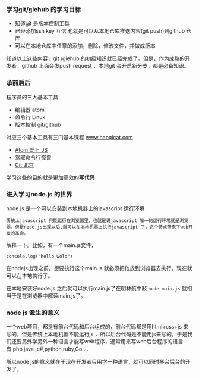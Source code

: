 ### 学习git/giehub 的学习目标

- 知道git 是版本控制工具
- 已经添加ssh key 互信,也就是可以从本地仓库推送内容(git push)到github 仓库
- 可以在本地仓库中任意的添加，删除，修改文件，并做成版本

知道以上这些内容，git /giehub 的初级知识就已经完成了。但是，作为成熟的开发者，github 上面会发push request ，本地git 会开启新分支，都是必备知识。

### 承前启后
程序员的三大基本工具

- 编辑器 atom
- 命令行 Linux
- 版本控制 git/github

对应三个基本工具有三门基本课程 www.haoqicat.com
- [Atom 爱上 JS](http://http://haoqicat.com/atom-love-js)
- [驾驭命令行怪兽](http://http://haoqicat.com/ride-cli-monster)
- [Git 北京](http://http://haoqicat.com/gitbeijing)

学习这些的目的就是更加高效的**写代码**

### 进入学习node.js 的世界

node.js 是一个可以安装到本地机器上的javascript 运行环境

``传统上javascript 只能运行在浏览器里，也就是说javascript 唯一的运行环境就是浏览器。但是node.js出现以后,就可以在本地机器上执行javascript 了，这个特点带来了web开发的革命。``


解释一下。比如，有一个main.js文件，
```
console.log("hello wold")
```
在nodejs出现之前，想要执行这个main.js 就必须把他放到浏览器去执行。现在就可以在本地执行了。

在本地安装好node.js 之后就可以执行main.js了在明林航中敲 `node main.js`
就相当于是在浏览器中解读main.js了。

### node js 诞生的意义

一个web项目，都是有前台代码和后台组成的，前台代码都是用html+css+js 来写的，但是传统上本地机器不能运行js ，所以后台代码是不能用js来写的，于是我们还要另外学另外一种语言才能写web程序，通常用来写web后台程序的语言有:php,java ,c#,python,ruby,Go....


所以node js的意义就在于现在开发者只用学一种语言，就可以同时琴台后台的开发了。
